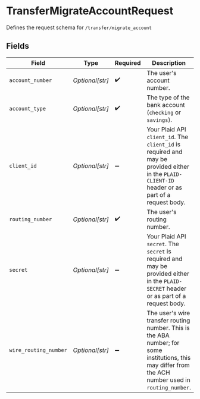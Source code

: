 # TransferMigrateAccountRequest

Defines the request schema for `/transfer/migrate_account`


## Fields

| Field                                                                                                                                                 | Type                                                                                                                                                  | Required                                                                                                                                              | Description                                                                                                                                           |
| ----------------------------------------------------------------------------------------------------------------------------------------------------- | ----------------------------------------------------------------------------------------------------------------------------------------------------- | ----------------------------------------------------------------------------------------------------------------------------------------------------- | ----------------------------------------------------------------------------------------------------------------------------------------------------- |
| `account_number`                                                                                                                                      | *Optional[str]*                                                                                                                                       | :heavy_check_mark:                                                                                                                                    | The user's account number.                                                                                                                            |
| `account_type`                                                                                                                                        | *Optional[str]*                                                                                                                                       | :heavy_check_mark:                                                                                                                                    | The type of the bank account (`checking` or `savings`).                                                                                               |
| `client_id`                                                                                                                                           | *Optional[str]*                                                                                                                                       | :heavy_minus_sign:                                                                                                                                    | Your Plaid API `client_id`. The `client_id` is required and may be provided either in the `PLAID-CLIENT-ID` header or as part of a request body.      |
| `routing_number`                                                                                                                                      | *Optional[str]*                                                                                                                                       | :heavy_check_mark:                                                                                                                                    | The user's routing number.                                                                                                                            |
| `secret`                                                                                                                                              | *Optional[str]*                                                                                                                                       | :heavy_minus_sign:                                                                                                                                    | Your Plaid API `secret`. The `secret` is required and may be provided either in the `PLAID-SECRET` header or as part of a request body.               |
| `wire_routing_number`                                                                                                                                 | *Optional[str]*                                                                                                                                       | :heavy_minus_sign:                                                                                                                                    | The user's wire transfer routing number. This is the ABA number; for some institutions, this may differ from the ACH number used in `routing_number`. |